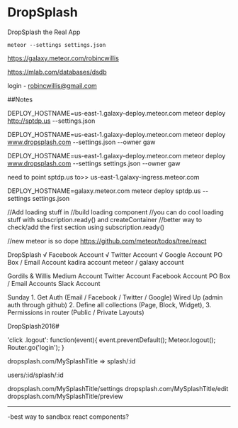 # DropSplash
DropSplash the Real App


````
meteor --settings settings.json
````

https://galaxy.meteor.com/robincwillis

https://mlab.com/databases/dsdb

login - robincwillis@gmail.com


##Notes


DEPLOY_HOSTNAME=us-east-1.galaxy-deploy.meteor.com meteor deploy http://sptdp.us --settings.json

DEPLOY_HOSTNAME=us-east-1.galaxy-deploy.meteor.com meteor deploy www.dropsplash.com --settings.json --owner gaw

DEPLOY_HOSTNAME=us-east-1.galaxy-deploy.meteor.com meteor deploy www.dropsplash.com --settings settings.json --owner gaw


need to point sptdp.us to>> us-east-1.galaxy-ingress.meteor.com



DEPLOY_HOSTNAME=galaxy.meteor.com meteor deploy sptdp.us --settings settings.json


//Add loading stuff in
//build loading component
//you can do cool loading stuff with subscription.ready() and createContainer
//better way to check/add the first section using subscription.ready()


//new meteor is so dope
https://github.com/meteor/todos/tree/react

DropSplash
	√ Facebook Account
	√ Twitter Account
	√ Google Account
	PO Box / Email Account
	kadira account
	meteor / galaxy account

Gordils & Willis
	Medium Account
	Twitter Account
	Facebook Account
	PO Box / Email Accounts
	Slack Account

Sunday
	1. Get Auth (Email / Facebook / Twitter / Google) Wired Up (admin auth through github)
	2. Define all collections (Page, Block, Widget),
	3. Permissions in router (Public / Private Layouts)

DropSplash2016#


 'click .logout': function(event){
    event.preventDefault();
    Meteor.logout();
    Router.go('login');
}

dropsplash.com/MySplashTitle => splash/:id

users/:id/splash/:id

dropsplash.com/MySplashTitle/settings
dropsplash.com/MySplashTitle/edit
dropsplash.com/MySplashTitle/preview

----

-best way to sandbox react components?
